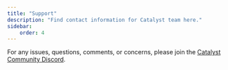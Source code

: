 ```yaml
---
title: "Support"
description: "Find contact information for Catalyst team here."
sidebar:
    order: 4
---
```


For any issues, questions, comments, or concerns, please join the [Catalyst Community Discord](https://discord.gg/4BRVhgFZb4).